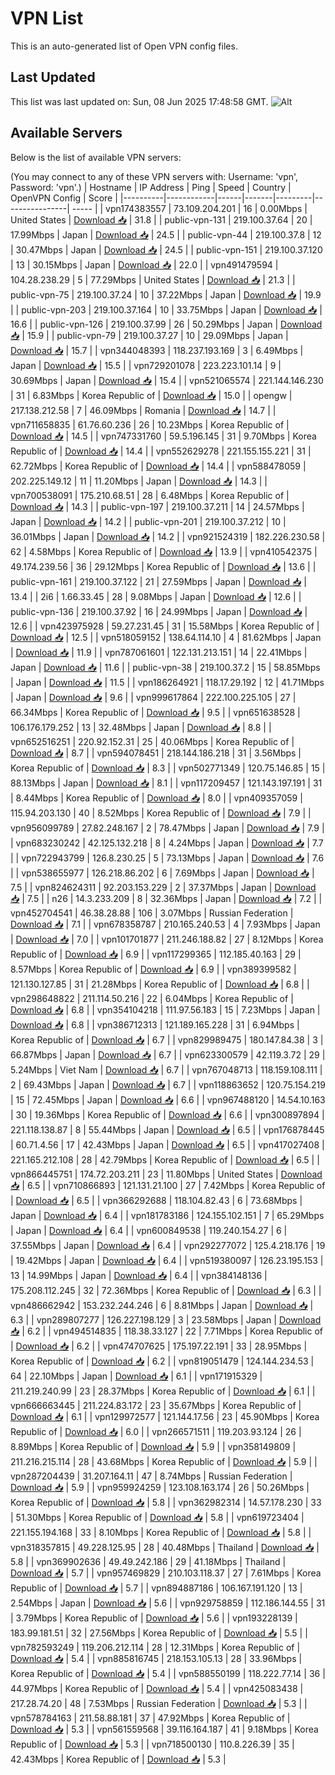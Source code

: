 # VPN List

This is an auto-generated list of Open VPN config files.

## Last Updated

This list was last updated on: Sun, 08 Jun 2025 17:48:58 GMT.
![Alt](https://repobeats.axiom.co/api/embed/186b98318ef1479477931607c1ad7d823f12451f.svg "Repobeats analytics image")

## Available Servers

Below is the list of available VPN servers:

(You may connect to any of these VPN servers with: Username: 'vpn', Password: 'vpn'.)
| Hostname | IP Address | Ping | Speed | Country | OpenVPN Config | Score |
|----------|------------|------|-------|---------|----------------| ----- |
| vpn174383557 | 73.109.204.201 | 16 | 0.00Mbps | United States | [Download 📥](./configs/server_0_US.ovpn) | 31.8 |
| public-vpn-131 | 219.100.37.64 | 20 | 17.99Mbps | Japan | [Download 📥](./configs/server_1_JP.ovpn) | 24.5 |
| public-vpn-44 | 219.100.37.8 | 12 | 30.47Mbps | Japan | [Download 📥](./configs/server_2_JP.ovpn) | 24.5 |
| public-vpn-151 | 219.100.37.120 | 13 | 30.15Mbps | Japan | [Download 📥](./configs/server_3_JP.ovpn) | 22.0 |
| vpn491479594 | 104.28.238.29 | 5 | 77.29Mbps | United States | [Download 📥](./configs/server_4_US.ovpn) | 21.3 |
| public-vpn-75 | 219.100.37.24 | 10 | 37.22Mbps | Japan | [Download 📥](./configs/server_5_JP.ovpn) | 19.9 |
| public-vpn-203 | 219.100.37.164 | 10 | 33.75Mbps | Japan | [Download 📥](./configs/server_6_JP.ovpn) | 16.6 |
| public-vpn-126 | 219.100.37.99 | 26 | 50.29Mbps | Japan | [Download 📥](./configs/server_7_JP.ovpn) | 15.9 |
| public-vpn-79 | 219.100.37.27 | 10 | 29.09Mbps | Japan | [Download 📥](./configs/server_8_JP.ovpn) | 15.7 |
| vpn344048393 | 118.237.193.169 | 3 | 6.49Mbps | Japan | [Download 📥](./configs/server_9_JP.ovpn) | 15.5 |
| vpn729201078 | 223.223.101.14 | 9 | 30.69Mbps | Japan | [Download 📥](./configs/server_10_JP.ovpn) | 15.4 |
| vpn521065574 | 221.144.146.230 | 31 | 6.83Mbps | Korea Republic of | [Download 📥](./configs/server_11_KR.ovpn) | 15.0 |
| opengw | 217.138.212.58 | 7 | 46.09Mbps | Romania | [Download 📥](./configs/server_12_RO.ovpn) | 14.7 |
| vpn711658835 | 61.76.60.236 | 26 | 10.23Mbps | Korea Republic of | [Download 📥](./configs/server_13_KR.ovpn) | 14.5 |
| vpn747331760 | 59.5.196.145 | 31 | 9.70Mbps | Korea Republic of | [Download 📥](./configs/server_14_KR.ovpn) | 14.4 |
| vpn552629278 | 221.155.155.221 | 31 | 62.72Mbps | Korea Republic of | [Download 📥](./configs/server_15_KR.ovpn) | 14.4 |
| vpn588478059 | 202.225.149.12 | 11 | 11.20Mbps | Japan | [Download 📥](./configs/server_16_JP.ovpn) | 14.3 |
| vpn700538091 | 175.210.68.51 | 28 | 6.48Mbps | Korea Republic of | [Download 📥](./configs/server_17_KR.ovpn) | 14.3 |
| public-vpn-197 | 219.100.37.211 | 14 | 24.57Mbps | Japan | [Download 📥](./configs/server_18_JP.ovpn) | 14.2 |
| public-vpn-201 | 219.100.37.212 | 10 | 36.01Mbps | Japan | [Download 📥](./configs/server_19_JP.ovpn) | 14.2 |
| vpn921524319 | 182.226.230.58 | 62 | 4.58Mbps | Korea Republic of | [Download 📥](./configs/server_20_KR.ovpn) | 13.9 |
| vpn410542375 | 49.174.239.56 | 36 | 29.12Mbps | Korea Republic of | [Download 📥](./configs/server_21_KR.ovpn) | 13.6 |
| public-vpn-161 | 219.100.37.122 | 21 | 27.59Mbps | Japan | [Download 📥](./configs/server_22_JP.ovpn) | 13.4 |
| 2i6 | 1.66.33.45 | 28 | 9.08Mbps | Japan | [Download 📥](./configs/server_23_JP.ovpn) | 12.6 |
| public-vpn-136 | 219.100.37.92 | 16 | 24.99Mbps | Japan | [Download 📥](./configs/server_24_JP.ovpn) | 12.6 |
| vpn423975928 | 59.27.231.45 | 31 | 15.58Mbps | Korea Republic of | [Download 📥](./configs/server_25_KR.ovpn) | 12.5 |
| vpn518059152 | 138.64.114.10 | 4 | 81.62Mbps | Japan | [Download 📥](./configs/server_26_JP.ovpn) | 11.9 |
| vpn787061601 | 122.131.213.151 | 14 | 22.41Mbps | Japan | [Download 📥](./configs/server_27_JP.ovpn) | 11.6 |
| public-vpn-38 | 219.100.37.2 | 15 | 58.85Mbps | Japan | [Download 📥](./configs/server_28_JP.ovpn) | 11.5 |
| vpn186264921 | 118.17.29.192 | 12 | 41.71Mbps | Japan | [Download 📥](./configs/server_29_JP.ovpn) | 9.6 |
| vpn999617864 | 222.100.225.105 | 27 | 66.34Mbps | Korea Republic of | [Download 📥](./configs/server_30_KR.ovpn) | 9.5 |
| vpn651638528 | 106.176.179.252 | 13 | 32.48Mbps | Japan | [Download 📥](./configs/server_31_JP.ovpn) | 8.8 |
| vpn652516251 | 220.92.152.31 | 25 | 40.06Mbps | Korea Republic of | [Download 📥](./configs/server_32_KR.ovpn) | 8.7 |
| vpn594078451 | 218.144.186.218 | 31 | 3.56Mbps | Korea Republic of | [Download 📥](./configs/server_33_KR.ovpn) | 8.3 |
| vpn502771349 | 120.75.146.85 | 15 | 88.13Mbps | Japan | [Download 📥](./configs/server_34_JP.ovpn) | 8.1 |
| vpn117209457 | 121.143.197.191 | 31 | 8.44Mbps | Korea Republic of | [Download 📥](./configs/server_35_KR.ovpn) | 8.0 |
| vpn409357059 | 115.94.203.130 | 40 | 8.52Mbps | Korea Republic of | [Download 📥](./configs/server_36_KR.ovpn) | 7.9 |
| vpn956099789 | 27.82.248.167 | 2 | 78.47Mbps | Japan | [Download 📥](./configs/server_37_JP.ovpn) | 7.9 |
| vpn683230242 | 42.125.132.218 | 8 | 4.24Mbps | Japan | [Download 📥](./configs/server_38_JP.ovpn) | 7.7 |
| vpn722943799 | 126.8.230.25 | 5 | 73.13Mbps | Japan | [Download 📥](./configs/server_39_JP.ovpn) | 7.6 |
| vpn538655977 | 126.218.86.202 | 6 | 7.69Mbps | Japan | [Download 📥](./configs/server_40_JP.ovpn) | 7.5 |
| vpn824624311 | 92.203.153.229 | 2 | 37.37Mbps | Japan | [Download 📥](./configs/server_41_JP.ovpn) | 7.5 |
| n26 | 14.3.233.209 | 8 | 32.36Mbps | Japan | [Download 📥](./configs/server_42_JP.ovpn) | 7.2 |
| vpn452704541 | 46.38.28.88 | 106 | 3.07Mbps | Russian Federation | [Download 📥](./configs/server_43_RU.ovpn) | 7.1 |
| vpn678358787 | 210.165.240.53 | 4 | 7.93Mbps | Japan | [Download 📥](./configs/server_44_JP.ovpn) | 7.0 |
| vpn101701877 | 211.246.188.82 | 27 | 8.12Mbps | Korea Republic of | [Download 📥](./configs/server_45_KR.ovpn) | 6.9 |
| vpn117299365 | 112.185.40.163 | 29 | 8.57Mbps | Korea Republic of | [Download 📥](./configs/server_46_KR.ovpn) | 6.9 |
| vpn389399582 | 121.130.127.85 | 31 | 21.28Mbps | Korea Republic of | [Download 📥](./configs/server_47_KR.ovpn) | 6.8 |
| vpn298648822 | 211.114.50.216 | 22 | 6.04Mbps | Korea Republic of | [Download 📥](./configs/server_48_KR.ovpn) | 6.8 |
| vpn354104218 | 111.97.56.183 | 15 | 7.23Mbps | Japan | [Download 📥](./configs/server_49_JP.ovpn) | 6.8 |
| vpn386712313 | 121.189.165.228 | 31 | 6.94Mbps | Korea Republic of | [Download 📥](./configs/server_50_KR.ovpn) | 6.7 |
| vpn829989475 | 180.147.84.38 | 3 | 66.87Mbps | Japan | [Download 📥](./configs/server_51_JP.ovpn) | 6.7 |
| vpn623300579 | 42.119.3.72 | 29 | 5.24Mbps | Viet Nam | [Download 📥](./configs/server_52_VN.ovpn) | 6.7 |
| vpn767048713 | 118.159.108.111 | 2 | 69.43Mbps | Japan | [Download 📥](./configs/server_53_JP.ovpn) | 6.7 |
| vpn118863652 | 120.75.154.219 | 15 | 72.45Mbps | Japan | [Download 📥](./configs/server_54_JP.ovpn) | 6.6 |
| vpn967488120 | 14.54.10.163 | 30 | 19.36Mbps | Korea Republic of | [Download 📥](./configs/server_55_KR.ovpn) | 6.6 |
| vpn300897894 | 221.118.138.87 | 8 | 55.44Mbps | Japan | [Download 📥](./configs/server_56_JP.ovpn) | 6.5 |
| vpn176878445 | 60.71.4.56 | 17 | 42.43Mbps | Japan | [Download 📥](./configs/server_57_JP.ovpn) | 6.5 |
| vpn417027408 | 221.165.212.108 | 28 | 42.79Mbps | Korea Republic of | [Download 📥](./configs/server_58_KR.ovpn) | 6.5 |
| vpn866445751 | 174.72.203.211 | 23 | 11.80Mbps | United States | [Download 📥](./configs/server_59_US.ovpn) | 6.5 |
| vpn710866893 | 121.131.21.100 | 27 | 7.42Mbps | Korea Republic of | [Download 📥](./configs/server_60_KR.ovpn) | 6.5 |
| vpn366292688 | 118.104.82.43 | 6 | 73.68Mbps | Japan | [Download 📥](./configs/server_61_JP.ovpn) | 6.4 |
| vpn181783186 | 124.155.102.151 | 7 | 65.29Mbps | Japan | [Download 📥](./configs/server_62_JP.ovpn) | 6.4 |
| vpn600849538 | 119.240.154.27 | 6 | 37.55Mbps | Japan | [Download 📥](./configs/server_63_JP.ovpn) | 6.4 |
| vpn292277072 | 125.4.218.176 | 19 | 19.42Mbps | Japan | [Download 📥](./configs/server_64_JP.ovpn) | 6.4 |
| vpn519380097 | 126.23.195.153 | 13 | 14.99Mbps | Japan | [Download 📥](./configs/server_65_JP.ovpn) | 6.4 |
| vpn384148136 | 175.208.112.245 | 32 | 72.36Mbps | Korea Republic of | [Download 📥](./configs/server_66_KR.ovpn) | 6.3 |
| vpn486662942 | 153.232.244.246 | 6 | 8.81Mbps | Japan | [Download 📥](./configs/server_67_JP.ovpn) | 6.3 |
| vpn289807277 | 126.227.198.129 | 3 | 23.58Mbps | Japan | [Download 📥](./configs/server_68_JP.ovpn) | 6.2 |
| vpn494514835 | 118.38.33.127 | 22 | 7.71Mbps | Korea Republic of | [Download 📥](./configs/server_69_KR.ovpn) | 6.2 |
| vpn474707625 | 175.197.22.191 | 33 | 28.95Mbps | Korea Republic of | [Download 📥](./configs/server_70_KR.ovpn) | 6.2 |
| vpn819051479 | 124.144.234.53 | 64 | 22.10Mbps | Japan | [Download 📥](./configs/server_71_JP.ovpn) | 6.1 |
| vpn171915329 | 211.219.240.99 | 23 | 28.37Mbps | Korea Republic of | [Download 📥](./configs/server_72_KR.ovpn) | 6.1 |
| vpn666663445 | 211.224.83.172 | 23 | 35.67Mbps | Korea Republic of | [Download 📥](./configs/server_73_KR.ovpn) | 6.1 |
| vpn129972577 | 121.144.17.56 | 23 | 45.90Mbps | Korea Republic of | [Download 📥](./configs/server_74_KR.ovpn) | 6.0 |
| vpn266571511 | 119.203.93.124 | 26 | 8.89Mbps | Korea Republic of | [Download 📥](./configs/server_75_KR.ovpn) | 5.9 |
| vpn358149809 | 211.216.215.114 | 28 | 43.68Mbps | Korea Republic of | [Download 📥](./configs/server_76_KR.ovpn) | 5.9 |
| vpn287204439 | 31.207.164.11 | 47 | 8.74Mbps | Russian Federation | [Download 📥](./configs/server_77_RU.ovpn) | 5.9 |
| vpn959924259 | 123.108.163.174 | 26 | 50.26Mbps | Korea Republic of | [Download 📥](./configs/server_78_KR.ovpn) | 5.8 |
| vpn362982314 | 14.57.178.230 | 33 | 51.30Mbps | Korea Republic of | [Download 📥](./configs/server_79_KR.ovpn) | 5.8 |
| vpn619723404 | 221.155.194.168 | 33 | 8.10Mbps | Korea Republic of | [Download 📥](./configs/server_80_KR.ovpn) | 5.8 |
| vpn318357815 | 49.228.125.95 | 28 | 40.48Mbps | Thailand | [Download 📥](./configs/server_81_TH.ovpn) | 5.8 |
| vpn369902636 | 49.49.242.186 | 29 | 41.18Mbps | Thailand | [Download 📥](./configs/server_82_TH.ovpn) | 5.7 |
| vpn957469829 | 210.103.118.37 | 27 | 7.61Mbps | Korea Republic of | [Download 📥](./configs/server_83_KR.ovpn) | 5.7 |
| vpn894887186 | 106.167.191.120 | 13 | 2.54Mbps | Japan | [Download 📥](./configs/server_84_JP.ovpn) | 5.6 |
| vpn929758859 | 112.186.144.55 | 31 | 3.79Mbps | Korea Republic of | [Download 📥](./configs/server_85_KR.ovpn) | 5.6 |
| vpn193228139 | 183.99.181.51 | 32 | 27.56Mbps | Korea Republic of | [Download 📥](./configs/server_86_KR.ovpn) | 5.5 |
| vpn782593249 | 119.206.212.114 | 28 | 12.31Mbps | Korea Republic of | [Download 📥](./configs/server_87_KR.ovpn) | 5.4 |
| vpn885816745 | 218.153.105.13 | 28 | 33.96Mbps | Korea Republic of | [Download 📥](./configs/server_88_KR.ovpn) | 5.4 |
| vpn588550199 | 118.222.77.14 | 36 | 44.97Mbps | Korea Republic of | [Download 📥](./configs/server_89_KR.ovpn) | 5.4 |
| vpn425083438 | 217.28.74.20 | 48 | 7.53Mbps | Russian Federation | [Download 📥](./configs/server_90_RU.ovpn) | 5.3 |
| vpn578784163 | 211.58.88.181 | 37 | 47.92Mbps | Korea Republic of | [Download 📥](./configs/server_91_KR.ovpn) | 5.3 |
| vpn561559568 | 39.116.164.187 | 41 | 9.18Mbps | Korea Republic of | [Download 📥](./configs/server_92_KR.ovpn) | 5.3 |
| vpn718500130 | 110.8.226.39 | 35 | 42.43Mbps | Korea Republic of | [Download 📥](./configs/server_93_KR.ovpn) | 5.3 |
